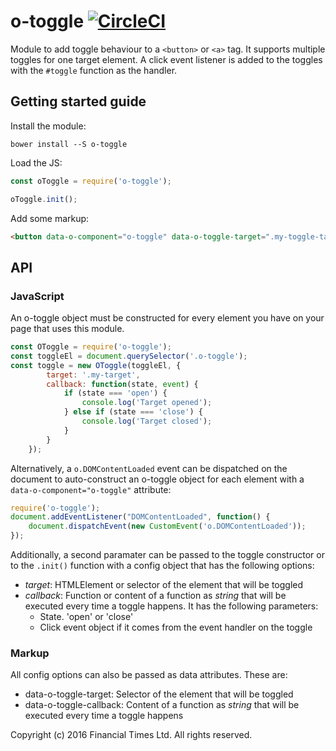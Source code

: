 # o-toggle [![CircleCI](https://circleci.com/gh/Financial-Times/o-toggle.png?style=shield&circle-token=41f2b7b7e669f2d4adb55ad97cf755d3ed4b93c3)](https://circleci.com/gh/Financial-Times/o-toggle)

Module to add toggle behaviour to a `<button>` or `<a>` tag. It supports multiple toggles for one target element. A click event listener is added to the toggles with the `#toggle` function as the handler.

## Getting started guide

Install the module:

```
bower install --S o-toggle
```

Load the JS:

```js
const oToggle = require('o-toggle');

oToggle.init();
```

Add some markup:

```html
<button data-o-component="o-toggle" data-o-toggle-target=".my-toggle-target">My button</button>
```

## API

### JavaScript

An o-toggle object must be constructed for every element you have on your page that uses this module.

```js
const OToggle = require('o-toggle');
const toggleEl = document.querySelector('.o-toggle');
const toggle = new OToggle(toggleEl, {
        target: '.my-target',
        callback: function(state, event) {
            if (state === 'open') {
                console.log('Target opened');
            } else if (state === 'close') {
                console.log('Target closed');
            }
        }
    });
```

Alternatively, a `o.DOMContentLoaded` event can be dispatched on the document to auto-construct an o-toggle object for each element with a `data-o-component="o-toggle"` attribute:

```js
require('o-toggle');
document.addEventListener("DOMContentLoaded", function() {
    document.dispatchEvent(new CustomEvent('o.DOMContentLoaded'));
});
```

Additionally, a second paramater can be passed to the toggle constructor or to the `.init()` function with a config object that has the following options:

* *target*: HTMLElement or selector of the element that will be toggled
* *callback*: Function or content of a function as _string_ that will be executed every time a toggle happens. It has the following parameters:
    - State. 'open' or 'close'
    - Click event object if it comes from the event handler on the toggle


### Markup

All config options can also be passed as data attributes. These are:

* data-o-toggle-target: Selector of the element that will be toggled
* data-o-toggle-callback: Content of a function as _string_ that will be executed every time a toggle happens

Copyright (c) 2016 Financial Times Ltd. All rights reserved.
